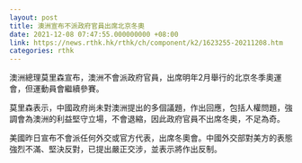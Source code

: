 ```yaml
---
layout: post
title: 澳洲宣布不派政府官員出席北京冬奧
date: 2021-12-08 07:47:55.000000000 +08:00
link: https://news.rthk.hk/rthk/ch/component/k2/1623255-20211208.htm
categories: rthk
---
```


澳洲總理莫里森宣布，澳洲不會派政府官員，出席明年2月舉行的北京冬季奧運會，但運動員會繼續參賽。

莫里森表示，中國政府尚未對澳洲提出的多個議題，作出回應，包括人權問題，強調會為澳洲的利益堅守立場，不會退縮，因此政府官員不出席冬奧，不足為奇。

美國昨日宣布不會派任何外交或官方代表，出席冬奧會。中國外交部對美方的表態強烈不滿、堅決反對，已提出嚴正交涉，並表示將作出反制。
